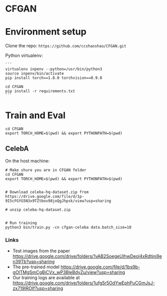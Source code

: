 # CFGAN


# Environment setup

Clone the repo:
`https://github.com/ccshaoshao/CFGAN.git`


Python virtualenv:

    ```
    virtualenv inpenv --python=/usr/bin/python3
    source inpenv/bin/activate
    pip install torch==1.8.0 torchvision==0.9.0
    
    cd CFGAN
    pip install -r requirements.txt 
    ```



# Train and Eval


```
cd CFGAN
export TORCH_HOME=$(pwd) && export PYTHONPATH=$(pwd)
```

    
## CelebA
On the host machine:

    # Make shure you are in CFGAN folder
    cd CFGAN
    export TORCH_HOME=$(pwd) && export PYTHONPATH=$(pwd)

  
    # Download celeba-hq-dataset.zip from https://drive.google.com/file/d/1p-9I5cFGYG5N3x9TZtbov98joQgJhpsk/view?usp=sharing
    
    # unzip celeba-hq-dataset.zip

    
    # Run training
    python3 bin/train.py -cn cfgan-celeba data.batch_size=10
### Links
- Test images from the paper https://drive.google.com/drive/folders/1vAB2SoegeUIhwDeol4xRdtjni9en39Tb?usp=sharing
- The pre-trained model https://drive.google.com/file/d/1bs9b-gOlTMgSmCgBiCVx_wP3BleBdyZu/view?usp=sharing
- Our training logs are available at https://drive.google.com/drive/folders/1ufg5r5OdYwEphPuCGmJsJ-zx719IROIf?usp=sharing
